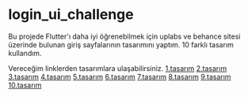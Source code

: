 # login_ui_challenge

Bu projede Flutter'ı daha iyi öğrenebilmek için uplabs ve behance sitesi üzerinde bulunan giriş sayfalarının tasarımını yaptım. 10 farklı tasarım kullandım.

Vereceğim linklerden tasarımlara ulaşabilirsiniz.
[1.tasarım](https://www.uplabs.com/posts/login-sign-up-and-forgot-passowrd-app-ui-9fb7f736-63e3-4a15-bb23-387946dd9ac2)
[2.tasarım](https://www.uplabs.com/posts/login-sign-up-page-fd034340-3332-4401-b8a4-cae8b8124940)
[3.tasarım](https://www.uplabs.com/posts/login-sign-up-concept)
[4.tasarım](https://www.uplabs.com/posts/sign-in-and-sign-up-screen-dark-mode-e8297bc8-bb24-4759-ac84-8fe8e1c59b33)
[5.tasarım](https://www.uplabs.com/posts/login-c19a63c5-7026-425c-b312-b98d2908dcf9)
[6.tasarım](https://www.uplabs.com/posts/login-ff9943c1-e3cb-4560-ae3f-0059cb36ceeb)
[7.tasarım](https://www.uplabs.com/posts/login-register-dark-ui-design)
[8.tasarım](https://www.uplabs.com/posts/food-app-login-page-cdb3a552-0d3d-4b92-b312-6d8a75df1135)
[9.tasarım](https://www.uplabs.com/posts/login-ui-kit-kit)
[10.tasarım](https://www.behance.net/gallery/171362489/Login-Page-Of-Flight-Booking-Application?tracking_source=search_projects|login+page+mobile+app)
